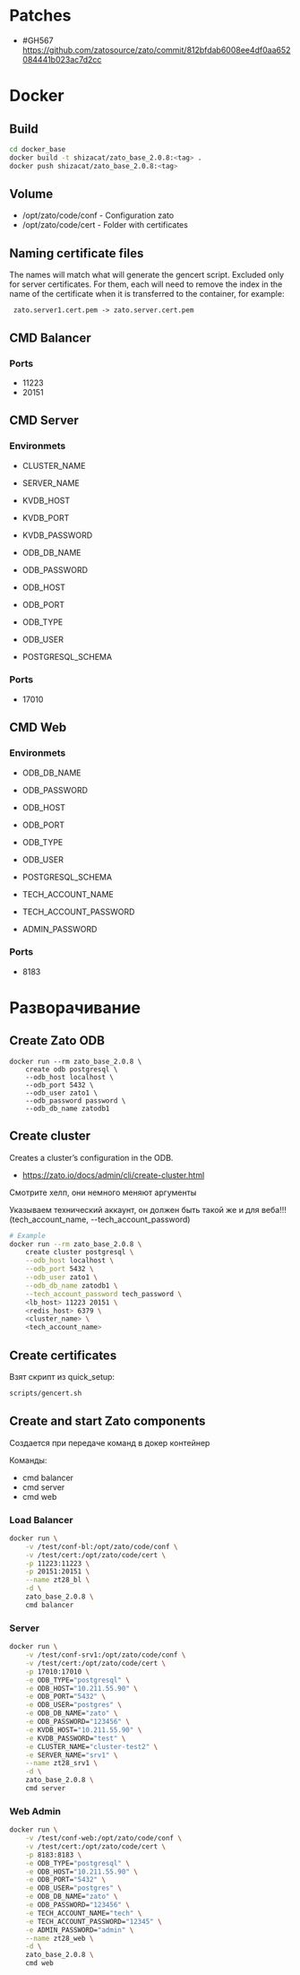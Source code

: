 # Patches

* #GH567 https://github.com/zatosource/zato/commit/812bfdab6008ee4df0aa652084441b023ac7d2cc

# Docker

## Build

```bash
cd docker_base
docker build -t shizacat/zato_base_2.0.8:<tag> .
docker push shizacat/zato_base_2.0.8:<tag>
```

## Volume

- /opt/zato/code/conf - Configuration zato
- /opt/zato/code/cert - Folder with certificates

## Naming certificate files

The names will match what will generate the gencert script.
Excluded only for server certificates. For them, each will need to remove the index in the name of the certificate when it is transferred to the container, for example:

```
 zato.server1.cert.pem -> zato.server.cert.pem
```

## CMD Balancer

### Ports

- 11223
- 20151

## CMD Server

### Environmets

- CLUSTER_NAME
- SERVER_NAME

- KVDB_HOST
- KVDB_PORT
- KVDB_PASSWORD

- ODB_DB_NAME
- ODB_PASSWORD
- ODB_HOST
- ODB_PORT
- ODB_TYPE
- ODB_USER
- POSTGRESQL_SCHEMA

### Ports
- 17010

## CMD Web

### Environmets

- ODB_DB_NAME
- ODB_PASSWORD
- ODB_HOST
- ODB_PORT
- ODB_TYPE
- ODB_USER
- POSTGRESQL_SCHEMA

- TECH_ACCOUNT_NAME
- TECH_ACCOUNT_PASSWORD
- ADMIN_PASSWORD

### Ports

- 8183

# Разворачивание

## Create Zato ODB

```
docker run --rm zato_base_2.0.8 \
    create odb postgresql \
    --odb_host localhost \
    --odb_port 5432 \
    --odb_user zato1 \
    --odb_password password \
    --odb_db_name zatodb1
```

## Create cluster

Creates a cluster’s configuration in the ODB.
- https://zato.io/docs/admin/cli/create-cluster.html

Смотрите хелп, они немного меняют аргументы

Указываем технический аккаунт, он должен быть такой же и для веба!!! (tech_account_name, --tech_account_password)

```bash
# Example
docker run --rm zato_base_2.0.8 \
    create cluster postgresql \
    --odb_host localhost \
    --odb_port 5432 \
    --odb_user zato1 \
    --odb_db_name zatodb1 \
    --tech_account_password tech_password \
    <lb_host> 11223 20151 \
    <redis_host> 6379 \
    <cluster_name> \
    <tech_account_name>
```

## Create certificates

Взят скрипт из quick_setup:

```bash
scripts/gencert.sh
```

## Create and start Zato components

Создается при передаче команд в докер контейнер

Команды:
- cmd balancer
- cmd server
- cmd web

### Load Balancer

```bash
docker run \
    -v /test/conf-bl:/opt/zato/code/conf \
    -v /test/cert:/opt/zato/code/cert \
    -p 11223:11223 \
    -p 20151:20151 \
    --name zt28_bl \
    -d \
    zato_base_2.0.8 \
    cmd balancer
```

### Server

```bash
docker run \
    -v /test/conf-srv1:/opt/zato/code/conf \
    -v /test/cert:/opt/zato/code/cert \
    -p 17010:17010 \
    -e ODB_TYPE="postgresql" \
    -e ODB_HOST="10.211.55.90" \
    -e ODB_PORT="5432" \
    -e ODB_USER="postgres" \
    -e ODB_DB_NAME="zato" \
    -e ODB_PASSWORD="123456" \
    -e KVDB_HOST="10.211.55.90" \
    -e KVDB_PASSWORD="test" \
    -e CLUSTER_NAME="cluster-test2" \
    -e SERVER_NAME="srv1" \
    --name zt28_srv1 \
    -d \
    zato_base_2.0.8 \
    cmd server
```

### Web Admin

```bash
docker run \
    -v /test/conf-web:/opt/zato/code/conf \
    -v /test/cert:/opt/zato/code/cert \
    -p 8183:8183 \
    -e ODB_TYPE="postgresql" \
    -e ODB_HOST="10.211.55.90" \
    -e ODB_PORT="5432" \
    -e ODB_USER="postgres" \
    -e ODB_DB_NAME="zato" \
    -e ODB_PASSWORD="123456" \
    -e TECH_ACCOUNT_NAME="tech" \
	-e TECH_ACCOUNT_PASSWORD="12345" \
	-e ADMIN_PASSWORD="admin" \
    --name zt28_web \
    -d \
    zato_base_2.0.8 \
    cmd web
```
